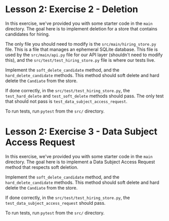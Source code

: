 # Lesson 2: Exercise 2 - Deletion

In this exercise, we've provided you with some starter code in the `main` directory.
The goal here is to implement deletion for a store that contains candidates for hiring.

The only file you should need to modify is the `src/main/hiring_store.py` file. This is a file
that manages an ephemeral SQLite database. This file is used by the `src/main/api.py` file for
our API layer (shouldn't need to modify this), and the `src/test/test_hiring_store.py` file is
where our tests live.

Implement the `soft_delete_candidate` method, and the `hard_delete_candidate` methods.
This method should soft delete and hard delete the `Candiate` from the store.

If done correctly, in the `src/test/test_hiring_store.py`, the `test_hard_delete` and `test_soft_delete` methods should
pass. The only test that should not pass is `test_data_subject_access_request`.

To run tests, run `pytest` from the `src/` directory.

# Lesson 2: Exercise 3 - Data Subject Access Request

In this exercise, we've provided you with some starter code in the `main` directory.
The goal here is to implement a Data Subject Access Request method that respects soft deletion.

Implement the `soft_delete_candidate` method, and the `hard_delete_candidate` methods.
This method should soft delete and hard delete the `Candiate` from the store.

If done correctly, in the `src/test/test_hiring_store.py`, the `test_data_subject_access_request` should pass.

To run tests, run `pytest` from the `src/` directory.
